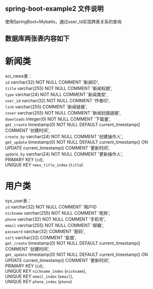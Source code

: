 ## spring-boot-example2 文件说明
使用SpringBoot+Mybatis，通过user_Id实现跨表关系的查询<br>
## 数据库两张表内容如下
# 新闻类
sci_news表：<br>
  `id` varchar(32) NOT NULL  COMMENT '新闻ID',<br>
  `title` varchar(255) NOT NULL  COMMENT '新闻标题',<br>
  `type` varchar(24) NOT NULL  COMMENT '新闻类型',<br>
  `user_id` varchar(32) NOT NULL  COMMENT '作者ID',<br>
  `link` varchar(255) COMMENT '新闻链接',<br>
  `cover` varchar(255) NOT NULL  COMMENT '新闻封面链接',<br>
  `downloads` Integer(0) NOT NULL  COMMENT '下载量',<br>
  `gmt_create` timestamp(0) NOT NULL  DEFAULT current_timestamp() COMMENT '创建时间',<br>
  `create_by` varchar(24) NOT NULL  COMMENT '创建操作人',<br>
  `gmt_update` timestamp(0) NOT NULL  DEFAULT current_timestamp() ON UPDATE current_timestamp() COMMENT '更新时间',<br>
  `update_by` varchar(24) NOT NULL  COMMENT '更新操作人',<br>
  PRIMARY KEY (`id`), <br>
  UNIQUE KEY `news_title_index` (`title`)<br>
# 用户类
sys_user表：<br>
`id` varchar(32) NOT NULL  COMMENT '用户ID<br>
`nickname` varchar(255) NOT NULL  COMMENT '昵称',<br>
`phone` varchar(32) NOT NULL  COMMENT '手机号',<br>
`email` varchar(255) NOT NULL  COMMENT '邮箱',<br>
`password` varchar(32) COMMENT '密码',<br>
`salt` varchar(32) COMMENT '盐值',<br>
`gmt_create` timestamp(0) NOT NULL  DEFAULT current_timestamp() COMMENT '创建时间',<br>
`gmt_update` timestamp(0) NOT NULL  DEFAULT current_timestamp() ON UPDATE current_timestamp() COMMENT '更新时间',<br>
PRIMARY KEY (`id`), <br>
UNIQUE KEY `nickname_index` (`nickname`),<br>
UNIQUE KEY `email_index` (`email`),<br>
UNIQUE KEY `phone_index` (`phone`)<br>
